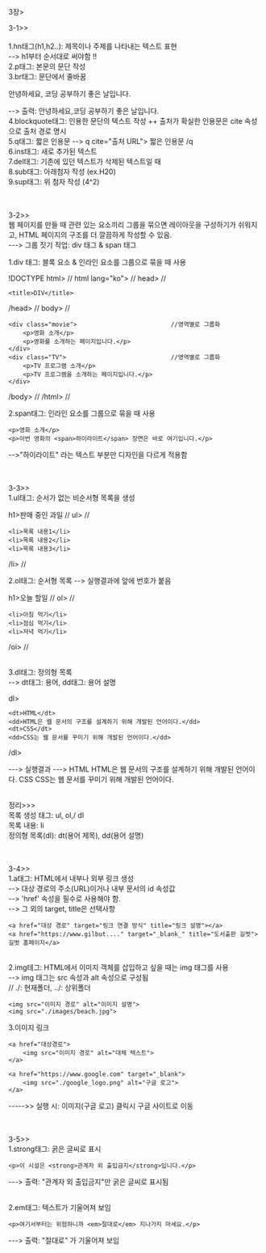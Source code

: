 3장></br>

3-1>></br></br>
1.hn태그(h1,h2..): 제목이나 주제를 나타내는 텍스트 표현</br>
--> h1부터 순서대로 써야함 !!</br>
2.p태그: 본문의 문단 작성</br>
3.br태그: 문단에서 줄바꿈</br>

<p>
    안녕하세요,
    코딩 공부하기 좋은 날입니다.
</p>
--> 출력: 안녕하세요,코딩 공부하기 좋은 날입니다.
</br>
4.blockquote태그: 인용한 문단의 텍스트 작성
++ 출처가 확실한 인용문은 cite 속성으로 출처 경로 명시
</br>
5.q태그: 짧은 인용문 --> q cite="출처 URL"> 짧은 인용문 /q
</br>
6.ins태그: 새로 추가된 텍스트</br>
7.del태그: 기존에 있던 텍스트가 삭제된 텍스트일 때</br>
8.sub태그: 아래첨자 작성 (ex.H20)</br>
9.sup태그: 위 첨자 작성 (4^2)</br>

</br></br>
3-2>></br>
웹 페이지를 만들 때 관련 있는 요소끼리 그룹을 묶으면 레이아웃을 구성하기가 쉬워지고, HTML 페이지의 구조를 더 깔끔하게 작성할 수 있음.</br>
---> 그룹 짓기 작업: div 태그 & span 태그

1.div 태그: 블록 요소 & 인라인 요소를 그룹으로 묶을 때 사용

!DOCTYPE html>                   //
html lang="ko">                  //
head>                            //

    <title>DIV</title>
/head>                           //
body>                            //

    <div class="movie">                          //영역별로 그룹화
        <p>영화 소개</p>
        <p>영화를 소개하는 페이지입니다.</p>
    </div>
    <div class="TV">                             //영역별로 그룹화
        <p>TV 프로그램 소개</p>
        <p>TV 프로그램을 소개하는 페이지입니다.</p>
    </div>

/body>                           //
/html>                           //


2.span태그: 인라인 요소를 그룹으로 묶을 때 사용
<body>

    <p>영화 소개</p>
    <p>이번 영화의 <span>하이라이트</span> 장면은 바로 여기입니다.</p>
</body>
-->"하이라이트" 라는 텍스트 부분만 디자인을 다르게 적용함

</br></br>
3-3>></br>
1.ul태그: 순서가 없는 비순서형 목록을 생성

h1>판매 중인 과일</h1>               //
ul>                                 //

    <li>목록 내용1</li>
    <li>목록 내용2</li>
    <li>목록 내용3</li>
/li>                                //


2.ol태그: 순서형 목록    -->   실행결과에 앞에 번호가 붙음

h1>오늘 할일</h1>               //
ol>                                 //

    <li>아침 먹기</li>
    <li>점심 먹기</li>
    <li>저녁 먹기</li>
/oi>                                //

</br>
3.dl태그: 정의형 목록</br>
--> dt태그: 용어, dd태그: 용어 설명

dl>

    <dt>HTML</dt>
    <dd>HTML은 웹 문서의 구조를 설계하기 위해 개발된 언어이다.</dd>
    <dt>CSS</dt>
    <dd>CSS는 웹 문서를 꾸미기 위해 개발된 언어이다.</dd>
/dl>

---> 실행결과
---> HTML
        HTML은 웹 문서의 구조를 설계하기 위해 개발된 언어이다.
     CSS
        CSS는 웹 문서를 꾸미기 위해 개발된 언어이다.


</br>
정리>>></br>
목록 생성 태그: ul, ol,/ dl</br>
목록 내용: li</br>
정의형 목록(dl): dt(용어 제목), dd(용어 설명)

</br></br>
3-4>></br>
1.a태그: HTML에서 내부나 외부 링크 생성</br>
--> 대상 경로의 주소(URL)이거나 내부 문서의 id 속성값</br>
-->  'href' 속성을 필수로 사용해야 함.</br>
--> 그 외의 target, title은 선택사항


    <a href="대상 경로" target="링크 연결 방식" title="링크 설명"></a>
    <a href="https://www.gilbut...." target="_blank_" title="도서출판 길벗">길벗 홈페이지</a>

</br>
2.img테그: HTML에서 이미지 객체를 삽입하고 싶을 때는 img 태그를 사용</br>
--> img 태그는 src 속성과 alt 속성으로 구성됨</br>
// ./: 현재폴더, ../: 상위폴더</br>


    <img src="이미지 경로" alt="이미지 설명">
    <img src="./images/beach.jpg">



3.이미지 링크</br>

    <a href="대상경로">
        <img src="이미지 경로" alt="대체 텍스트">
    </a>

    <a href="https://www.google.com" target="_blank">
        <img src="./google_logo.png" alt="구글 로고">
    </a>
----->> 실행 시: 이미지(구글 로고) 클릭시 구글 사이트로 이동


</br></br>
3-5>></br>
1.strong태그: 굵은 글씨로 표시


    <p>이 시설은 <strong>관계자 외 출입금지</strong>입니다.</p>
---> 출력: "관계자 외 출입금지"만 굵은 글씨로 표시됨

</br>
2.em태그: 텍스트가 기울어져 보임


    <p>여기서부터는 위험하니까 <em>절대로</em> 지나가지 마세요.</p>
---> 출력: "절대로" 가 기울어져 보임

